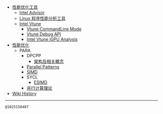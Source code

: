 - [性能优化工具](/0004_Tools)
  - [Intel Advisor](/0008_Tools_Advisor)
  - [Linux 程序性能分析工具](/0005_Tools_Linux)
  - [Intel Vtune](/0006_Tools_Vtune)
    - [Vtune CommandLine Mode](/0007_Tools_Vtune_CommandLine)
    - [Vtune Debug API](/0010_Tools_Vtune_DebugAPI)
    - [Intel Vtune iGPU Analysis](/0009_Tools_Vtune_iGPU)
- [性能优化](/0003_OPT)
  - PARA
    - DPCPP
      - [架构及相关概念](/0015_OPT_PARA_DPCPP_Arch)
    - [Parallel Patterns](/0014_OPT_PARA_Patterns)
    - [SIMD](/0013_OPT_PARA_SIMD)
    - SYCL
      - [ESIMD](/0011_OPT_PARA_SYCL_ESIMD)
    - [并行计算理论](/0012_OPT_PARA_Theory)
- [Wiki History](/hist)

---
<kbd><sub>@1025150407</sub></kbd>
